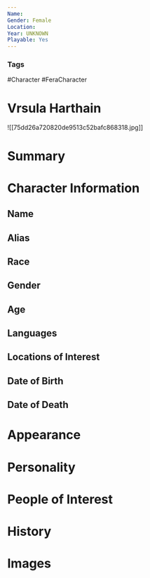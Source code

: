 ```yaml
---
Name: 
Gender: Female
Location: 
Year: UNKNOWN
Playable: Yes
---
```


### Tags
#Character #FeraCharacter 

# Vrsula Harthain
![[75dd26a720820de9513c52bafc868318.jpg]]

# Summary


# Character Information

## Name

## Alias

## Race

## Gender

## Age

## Languages

## Locations of Interest

## Date of Birth

## Date of Death

# Appearance

# Personality

# People of Interest

# History

# Images
